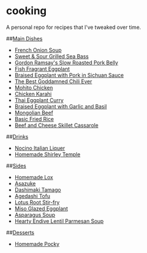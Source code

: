 # cooking
A personal repo for recipes that I've tweaked over time.

##[Main Dishes](main)
- [French Onion Soup](main#french-onion-soup)
- [Sweet & Sour Grilled Sea Bass](main#sweet--sour-grilled-sea-bass)
- [Gordon Ramsay's Slow Roasted Pork Belly](main#gordon-ramsays-slow-roasted-pork-belly)
- [Fish Fragrant Eggplant](main#fish-fragrant-eggplant)
- [Braised Eggplant with Pork in Sichuan Sauce](main#braised-eggplant-with-pork-in-sichuan-sauce)
- [The Best Goddamned Chili Ever](main#the-ultimate-chili)
- [Mohito Chicken](main#mohito-chicken)
- [Chicken Karahi](main#chicken-karahi)
- [Thai Eggplant Curry](main#thai-eggplant-curry)
- [Braised Eggplant with Garlic and Basil](main#braised-eggplant-with-garlic-and-basil)
- [Mongolian Beef](main#mongolian-beef)
- [Basic Fried Rice](main#basic-fried-rice)
- [Beef and Cheese Skillet Cassarole](main#beef-and-cheese-skillet-cassarole)

##[Drinks](drinks)
- [Nocino Italian Liquer](drinks#nocino)
- [Homemade Shirley Temple](drinks#shirley-temple)

##[Sides](sides)
- [Homemade Lox](sides#homemade-lox)
- [Asazuke](sides#asazuke)
- [Dashimaki Tamago](sides#dashimaki-tamago)
- [Agedashi Tofu](sides#agedashi-tofu)
- [Lotus Root Stir-fry](sides#lotus-root-stir-fry)
- [Miso Glazed Eggplant](sides#miso-glazed-eggplant)
- [Asparagus Soup](sides#asparagus-soup)
- [Hearty Endive Lentil Parmesan Soup](sides#hearty-endive-lentil-parmesan-soup)

##[Desserts](dessert)
- [Homemade Pocky](dessert#pocky)
